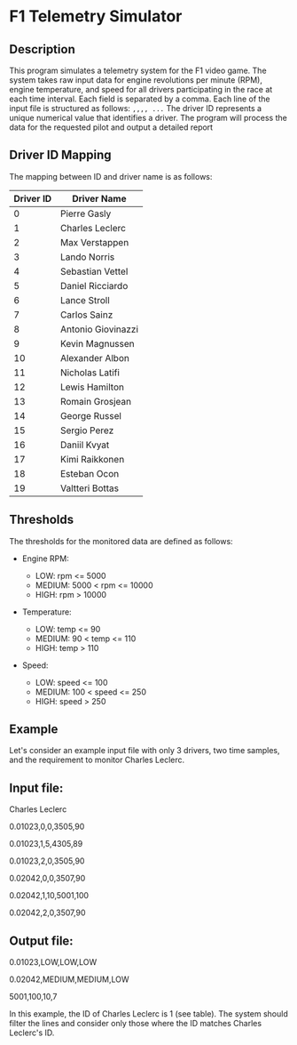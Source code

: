 # F1 Telemetry Simulator

## Description
This program simulates a telemetry system for the F1 video game. The system takes raw input data for engine revolutions per minute (RPM), engine temperature, and speed for all drivers participating in the race at each time interval. Each field is separated by a comma. Each line of the input file is structured as follows: `,,,, ...` The driver ID represents a unique numerical value that identifies a driver.
The program will process the data for the requested pilot and output a detailed report

## Driver ID Mapping
The mapping between ID and driver name is as follows:

| Driver ID | Driver Name     |
|-----------|-----------------|
| 0         | Pierre Gasly    |
| 1         | Charles Leclerc |
| 2         | Max Verstappen  |
| 3         | Lando Norris    |
| 4         | Sebastian Vettel       |
| 5         | Daniel Ricciardo      |
|6          | Lance Stroll       |
| 7         | Carlos Sainz       |
| 8         | Antonio Giovinazzi      |
| 9         | Kevin Magnussen     |
| 10        | Alexander Albon      |
| 11        | Nicholas Latifi    |
| 12        | Lewis Hamilton       |
| 13        | Romain Grosjean      |
| 14        | George Russel       |
| 15        | Sergio Perez       |
| 16        | Daniil Kvyat      |
| 17        | Kimi Raikkonen       |
| 18        | Esteban Ocon       |
| 19        | Valtteri Bottas    |

## Thresholds
The thresholds for the monitored data are defined as follows:

- Engine RPM:
  - LOW: rpm <= 5000
  - MEDIUM: 5000 < rpm <= 10000
  - HIGH: rpm > 10000

- Temperature:
  - LOW: temp <= 90
  - MEDIUM: 90 < temp <= 110
  - HIGH: temp > 110

- Speed:
  - LOW: speed <= 100
  - MEDIUM: 100 < speed <= 250
  - HIGH: speed > 250

## Example
Let's consider an example input file with only 3 drivers, two time samples, and the requirement to monitor Charles Leclerc.

## Input file:

Charles Leclerc

0.01023,0,0,3505,90

0.01023,1,5,4305,89

0.01023,2,0,3505,90

0.02042,0,0,3507,90

0.02042,1,10,5001,100

0.02042,2,0,3507,90

## Output file:

0.01023,LOW,LOW,LOW

0.02042,MEDIUM,MEDIUM,LOW

5001,100,10,7


In this example, the ID of Charles Leclerc is 1 (see table). The system should filter the lines and consider only those where the ID matches Charles Leclerc's ID.

